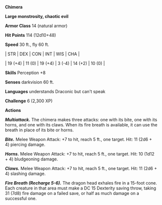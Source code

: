 **Chimera**

**Large monstrosity, chaotic evil**

**Armor Class** 14 (natural armor)

**Hit Points** 114 (12d10+48)

**Speed** 30 ft., fly 60 ft.

|   STR   |   DEX   |   CON   |   INT   |   WIS   |   CHA   |
  
| 19 (+4) | 11 (0) | 19 (+4) | 3 (-4) | 14 (+2) | 10 (0) |

**Skills** Perception +8

**Senses** darkvision 60 ft.

**Languages** understands Draconic but can't speak

**Challenge** 6 (2,300 XP)

**Actions**

***Multiattack.*** The chimera makes three attacks: one with its bite, one with its horns, and one with its claws. When its fire breath is available, it can use the breath in place of its bite or horns.

***Bite.*** Melee Weapon Attack: +7 to hit, reach 5 ft., one target. Hit: 11 (2d6 + 4) piercing damage.

***Horns.*** Melee Weapon Attack: +7 to hit, reach 5 ft., one target. Hit: 10 (1d12 + 4) bludgeoning damage.

***Claws.*** Melee Weapon Attack: +7 to hit, reach 5 ft., one target. Hit: 11 (2d6 + 4) slashing damage.

***Fire Breath (Recharge 5-6).*** The dragon head exhales fire in a 15-foot cone. Each creature in that area must make a DC 15 Dexterity saving throw, taking 31 (7d8) fire damage on a failed save, or half as much damage on a successful one.


